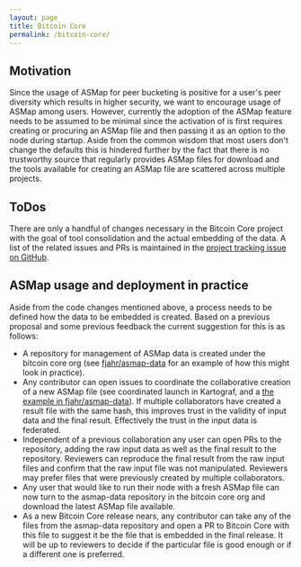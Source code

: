 ```yaml
---
layout: page
title: Bitcoin Core
permalink: /bitcoin-core/
---
```


## Motivation

Since the usage of ASMap for peer bucketing is positive for a user's peer diversity which results in higher security, we want to encourage usage of ASMap among users. However, currently the adoption of the ASMap feature needs to be assumed to be minimal since the activation of is first requires creating or procuring an ASMap file and then passing it as an option to the node during startup. Aside from the common wisdom that most users don't change the defaults this is hindered further by the fact that there is no trustworthy source that regularly provides ASMap files for download and the tools available for creating an ASMap file are scattered across multiple projects.

## ToDos

There are only a handful of changes necessary in the Bitcoin Core project with the goal of tool consolidation and the actual embedding of the data. A list of the related issues and PRs is maintained in the [project tracking issue on GitHub](https://github.com/bitcoin/bitcoin/issues/28794).

## ASMap usage and deployment in practice

Aside from the code changes mentioned above, a process needs to be defined how the data to be embedded is created. Based on a previous proposal and some previous feedback the current suggestion for this is as follows:

- A repository for management of ASMap data is created under the bitcoin core org (see [fjahr/asmap-data](https://github.com/bitcoin/bitcoin/issues/28794) for an example of how this might look in practice).
- Any contributor can open issues to coordinate the collaborative creation of a new ASMap file (see coordinated launch in Kartograf, and a [the example in fjahr/asmap-data](https://github.com/fjahr/asmap-data/issues/4)). If multiple collaborators have created a result file with the same hash, this improves trust in the validity of input data and the final result. Effectively the trust in the input data is federated.
- Independent of a previous collaboration any user can open PRs to the repository, adding the raw input data as well as the final result to the repository. Reviewers can reproduce the final result from the raw input files and confirm that the raw input file was not manipulated. Reviewers may prefer files that were previously created by multiple collaborators.
- Any user that would like to run their node with a fresh ASMap file can now turn to the asmap-data repository in the bitcoin core org and download the latest ASMap file available.
- As a new Bitcoin Core release nears, any contributor can take any of the files from the asmap-data repository and open a PR to Bitcoin Core with this file to suggest it be the file that is embedded in the final release. It will be up to reviewers to decide if the particular file is good enough or if a different one is preferred.
